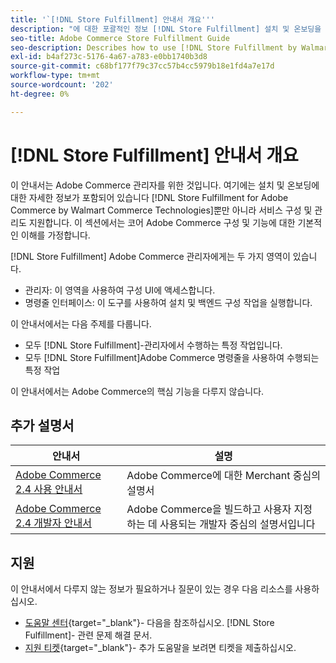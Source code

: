 ```yaml
---
title: '`[!DNL Store Fulfillment] 안내서 개요'''
description: "에 대한 포괄적인 정보 [!DNL Store Fulfillment] 설치 및 온보딩을 포함하여 Adobe Commerce 관리자를 위한 것입니다."
seo-title: Adobe Commerce Store Fulfillment Guide
seo-description: Describes how to use [!DNL Store Fulfillment by Walmart Commerce Technologies] services with Adobe Commerce.
exl-id: b4af273c-5176-4a67-a783-e0bb1740b3d8
source-git-commit: c68bf177f79c37cc57b4cc5979b18e1fd4a7e17d
workflow-type: tm+mt
source-wordcount: '202'
ht-degree: 0%

---
```


# [!DNL Store Fulfillment] 안내서 개요

이 안내서는 Adobe Commerce 관리자를 위한 것입니다. 여기에는 설치 및 온보딩에 대한 자세한 정보가 포함되어 있습니다 [!DNL Store Fulfillment for Adobe Commerce by Walmart Commerce Technologies]뿐만 아니라 서비스 구성 및 관리도 지원합니다. 이 섹션에서는 코어 Adobe Commerce 구성 및 기능에 대한 기본적인 이해를 가정합니다.

[!DNL Store Fulfillment] Adobe Commerce 관리자에게는 두 가지 영역이 있습니다.

* 관리자: 이 영역을 사용하여 구성 UI에 액세스합니다.
* 명령줄 인터페이스: 이 도구를 사용하여 설치 및 백엔드 구성 작업을 실행합니다.

이 안내서에서는 다음 주제를 다룹니다.

* 모두 [!DNL Store Fulfillment]-관리자에서 수행하는 특정 작업입니다.
* 모두 [!DNL Store Fulfillment]Adobe Commerce 명령줄을 사용하여 수행되는 특정 작업

이 안내서에서는 Adobe Commerce의 핵심 기능을 다루지 않습니다.

## 추가 설명서

| 안내서 | 설명 |
|-----------------------------------------------------------------------|----------------------------------------------------------------------------|
| [Adobe Commerce 2.4 사용 안내서](https://docs.magento.com/user-guide/) | Adobe Commerce에 대한 Merchant 중심의 설명서 |
| [Adobe Commerce 2.4 개발자 안내서](https://devdocs.magento.com/) | Adobe Commerce을 빌드하고 사용자 지정하는 데 사용되는 개발자 중심의 설명서입니다 |

## 지원

이 안내서에서 다루지 않는 정보가 필요하거나 질문이 있는 경우 다음 리소스를 사용하십시오.

* [도움말 센터](https://experienceleague.adobe.com/docs/commerce-knowledge-base/kb/help-center-guide/magento-help-center-user-guide.html#submit-ticket){target="_blank"}- 다음을 참조하십시오. [!DNL Store Fulfillment]- 관련 문제 해결 문서.
* [지원 티켓](https://experienceleague.adobe.com/docs/commerce-knowledge-base/kb/help-center-guide/magento-help-center-user-guide.html#submit-ticket){target="_blank"}- 추가 도움말을 보려면 티켓을 제출하십시오.
